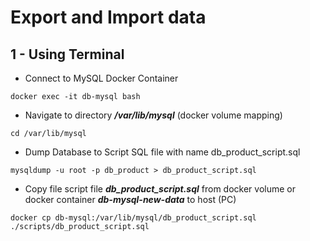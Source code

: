 # Export and Import data

## 1 - Using Terminal 
* Connect to MySQL Docker Container
```shell
docker exec -it db-mysql bash
```

* Navigate to directory ***/var/lib/mysql*** (docker volume mapping)
```shell
cd /var/lib/mysql
```

* Dump Database to Script SQL file with name db_product_script.sql 
```shell
mysqldump -u root -p db_product > db_product_script.sql
```
* Copy file script file ***db_product_script.sql*** from docker volume or docker container ***db-mysql-new-data*** to host (PC)

```shell
docker cp db-mysql:/var/lib/mysql/db_product_script.sql ./scripts/db_product_script.sql
```